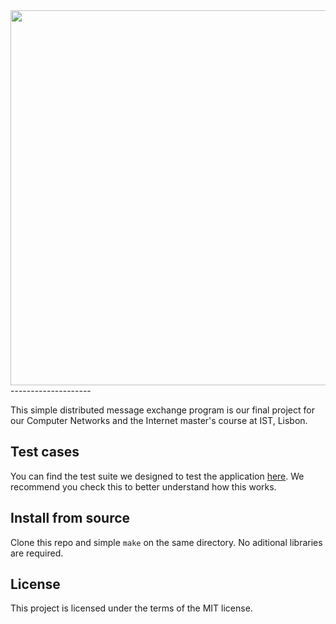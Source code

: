 <img src="http://i.imgur.com/fkOT6bY.png" width="600">
--------------------

This simple distributed message exchange program is our final project for our Computer Networks and the Internet master's course at IST, Lisbon.

Test cases
--------------------

You can find the test suite we designed to test the application [here](https://github.com/pedro-abreu/rci/blob/dev/tests.md). We recommend you check this to better understand how this works.


Install from source
--------------------

Clone this repo and simple `make` on the same directory. No aditional libraries are required.


License
-------

This project is licensed under the terms of the MIT license.
